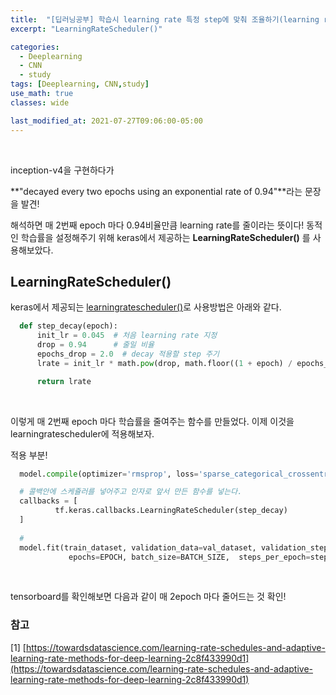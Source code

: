 ```yaml
---
title:  "[딥러닝공부] 학습시 learning rate 특정 step에 맞춰 조율하기(learning rate decay)"
excerpt: "LearningRateScheduler()"

categories:
  - Deeplearning
  - CNN
  - study
tags: [Deeplearning, CNN,study]
use_math: true
classes: wide

last_modified_at: 2021-07-27T09:06:00-05:00
---
```


<br>

inception-v4을 구현하다가 

**"decayed every two epochs using an exponential rate of 0.94"**라는 문장을 발견!

해석하면 매 2번째 epoch 마다 0.94비율만큼 learning rate를 줄이라는 뜻이다! 동적인 학습률을 설정해주기 위해 keras에서 제공하는 **LearningRateScheduler()** 를 사용해보았다.

## LearningRateScheduler()

keras에서 제공되는 [learningratescheduler()](https://keras.io/api/callbacks/learning_rate_scheduler/)로 사용방법은 아래와 같다.

~~~python
  def step_decay(epoch):
      init_lr = 0.045  # 처음 learning rate 지정
      drop = 0.94      # 줄일 비율
      epochs_drop = 2.0  # decay 적용할 step 주기
      lrate = init_lr * math.pow(drop, math.floor((1 + epoch) / epochs_drop)) 

      return lrate
~~~
<br>

이렇게 매 2번째 epoch 마다 학습률을 줄여주는 함수를 만들었다. 이제 이것을 learningratescheduler에 적용해보자.

적용 부분!

~~~python
  model.compile(optimizer='rmsprop', loss='sparse_categorical_crossentropy', metrics=["accuracy"])

  # 콜백안에 스케쥴러를 넣어주고 인자로 앞서 만든 함수를 넣는다.
  callbacks = [
          tf.keras.callbacks.LearningRateScheduler(step_decay)
  ]
  
  # 
  model.fit(train_dataset, validation_data=val_dataset, validation_steps=validation_steps,
             epochs=EPOCH, batch_size=BATCH_SIZE,  steps_per_epoch=steps_per_epoch, callbacks=callbacks)
~~~
<br>

tensorboard를 확인해보면 다음과 같이 매 2epoch 마다 줄어드는 것 확인!

### 참고

[1] [https://towardsdatascience.com/learning-rate-schedules-and-adaptive-learning-rate-methods-for-deep-learning-2c8f433990d1](https://towardsdatascience.com/learning-rate-schedules-and-adaptive-learning-rate-methods-for-deep-learning-2c8f433990d1)
